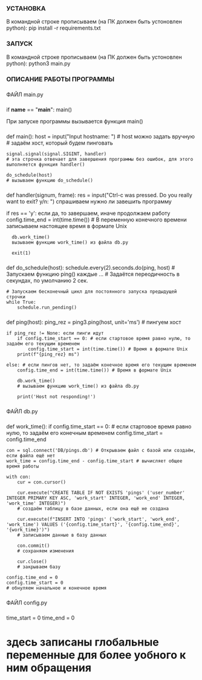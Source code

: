 ### УСТАНОВКА ###
В командной строке прописываем (на ПК должен быть устоновлен python):
  pip install -r requirements.txt

### ЗАПУСК ###
В командной строке прописываем (на ПК должен быть устоновлен python):
  python3 main.py

### ОПИСАНИЕ РАБОТЫ ПРОГРАММЫ ###

###
ФАЙЛ main.py
###
if __name__ == "__main__":
    main()
    
При запуске программы вызывается функция main()
###

###
def main():
    host = input("Input hostname: ") # host можно задать вручную
    # задаём хост, который будем пинговать

    signal.signal(signal.SIGINT, handler)
    # эта строчка отвечает для завершения программы без ошибок, для этого выполняется функция handler()

    do_schedule(host)
    # вызываем функцию do_schedule()
###
    
###
def handler(signum, frame):
  res = input("Ctrl-c was pressed. Do you really want to exit? y/n: ") спрашиваем нужно ли завешить программу

  if res == 'y': если да, то завершаем, иначе продолжаем работу
      config.time_end = int(time.time()) # В переменную конечного времени записываем настоящее время в формате Unix  

      db.work_time()
      вызываем функцию work_time() из файла db.py

      exit(1) 
###

###
def do_schedule(host):
    schedule.every(2).seconds.do(ping, host) # Запускаем функцию ping() каждые ...
                                             # Задаётся переодичность в секундах, по умолчанию 2 сек.
    
    # Запускаем бесконечный цикл для постоянного запуска предыдущей строчки
    while True:
        schedule.run_pending()
###

###
def ping(host):
    ping_rez = ping3.ping(host, unit='ms')
    # пингуем хост

    if ping_rez != None: если пинги идут
        if config.time_start == 0: # если стартовое время равно нулю, то задаём его текущим временем
            config.time_start = int(time.time()) # Время в формате Unix                                                    
        print(f"{ping_rez} ms")                  
                                                
    else: # если пингов нет, то задаём конечное время его текущим временем                                
        config.time_end = int(time.time()) # Время в формате Unix  
                                        
        db.work_time()
        # вызываем функцию work_time() из файла db.py

        print('Host not responding!')
###

###
ФАЙЛ db.py
###
def work_time():
    if config.time_start == 0: # если стартовое время равно нулю, то задаём его конечным временем
        config.time_start = config.time_end
            
    con = sql.connect('DB/pings.db') # Открываем файл с базой или создаём, если файла ещё нет
    work_time = config.time_end - config.time_start # вычисляет общее время работы

    with con: 
        cur = con.cursor() 

        cur.execute("CREATE TABLE IF NOT EXISTS 'pings' ('user_number' INTEGER PRIMARY KEY ASC, 'work_start' INTEGER, 'work_end' INTEGER, 'work_time' INTEGER)")
        # создаём таблицу в базе данных, если она ещё не создана
        
        cur.execute(f"INSERT INTO 'pings' ('work_start', 'work_end', 'work_time') VALUES ('{config.time_start}', '{config.time_end}', '{work_time}')")
        # записываем данные в базу данных
        
        con.commit()
        # сохраняем изменения
        
        cur.close()
        # закрываем базу

    config.time_end = 0 
    config.time_start = 0
    # обнуляем начальное и конечное время
###

###
ФАЙЛ config.py
###
time_start = 0
time_end = 0
# здесь записаны глобальные переменные для более уобного к ним обращения
###
